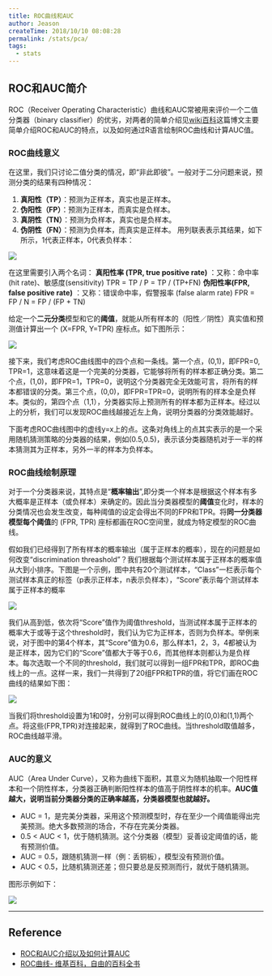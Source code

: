```yaml
---
title: ROC曲线和AUC
author: Jeason
createTime: 2018/10/10 08:08:28
permalink: /stats/pca/
tags:
  - stats
---
```


<!--more-->

## ROC和AUC简介

ROC（Receiver Operating Characteristic）曲线和AUC常被用来评价一个二值分类器（binary classifier）的优劣，对两者的简单介绍见[wiki百科](https://zh.wikipedia.org/wiki/ROC曲线)这篇博文主要简单介绍ROC和AUC的特点，以及如何通过R语言绘制ROC曲线和计算AUC值。

### ROC曲线意义

在这里，我们只讨论二值分类的情况，即“非此即彼”。一般对于二分问题来说，预测分类的结果有四种情况：

1. **真阳性（TP）**：预测为正样本，真实也是正样本。
2. **伪阳性（FP）**：预测为正样本，而真实是负样本。
3. **真阴性（TN）**：预测为负样本，真实也是负样本。
4. **伪阴性（FN）**：预测为负样本，而真实是正样本。
   用列联表表示其结果，如下所示，1代表正样本，0代表负样本：

![](https://cdn.jsdelivr.net/gh/Moonerss/CDN/paper/roc-auc/table.png)

在这里需要引入两个名词：
**真阳性率 (TPR, true positive rate)** ：又称：命中率 (hit rate)、敏感度(sensitivity) TPR = TP / P = TP / (TP+FN)
**伪阳性率(FPR, false positive rate)** ：又称：错误命中率，假警报率 (false alarm rate) FPR = FP / N = FP / (FP + TN)

给定一个**二元分类**模型和它的**阈值**，就能从所有样本的（阳性／阴性）真实值和预测值计算出一个 (X=FPR, Y=TPR) 座标点。如下图所示：

![](https://cdn.jsdelivr.net/gh/Moonerss/CDN/paper/roc-auc/Roccurves.png)

接下来，我们考虑ROC曲线图中的四个点和一条线。第一个点，(0,1)，即FPR=0, TPR=1，这意味着这是一个完美的分类器，它能够将所有的样本都正确分类。第二个点，(1,0)，即FPR=1，TPR=0，说明这个分类器完全无效能可言，将所有的样本都错误的分类。第三个点，(0,0)，即FPR=TPR=0，说明所有的样本全是负样本。类似的，第四个点（1,1），分类器实际上预测所有的样本都为正样本。经过以上的分析，我们可以发现ROC曲线越接近左上角，说明分类器的分类效能越好。

下面考虑ROC曲线图中的虚线y=x上的点。这条对角线上的点其实表示的是一个采用随机猜测策略的分类器的结果，例如(0.5,0.5)，表示该分类器随机对于一半的样本猜测其为正样本，另外一半的样本为负样本。

### ROC曲线绘制原理

对于一个分类器来说，其特点是“**概率输出**”,即分类一个样本是根据这个样本有多大概率是正样本（或负样本）来确定的。因此当分类器模型的**阈值**变化时，样本的分类情况也会发生改变，每种阈值的设定会得出不同的FPR和TPR。将**同一分类器模型每个阈值**的 (FPR, TPR) 座标都画在ROC空间里，就成为特定模型的ROC曲线。

假如我们已经得到了所有样本的概率输出（属于正样本的概率），现在的问题是如何改变“discrimination threashold”？我们根据每个测试样本属于正样本的概率值从大到小排序。下图是一个示例，图中共有20个测试样本，“Class”一栏表示每个测试样本真正的标签（p表示正样本，n表示负样本），“Score”表示每个测试样本属于正样本的概率

![](https://cdn.jsdelivr.net/gh/Moonerss/CDN/paper/roc-auc/score-ranking.png)

我们从高到低，依次将“Score”值作为阈值threshold，当测试样本属于正样本的概率大于或等于这个threshold时，我们认为它为正样本，否则为负样本。举例来说，对于图中的第4个样本，其“Score”值为0.6，那么样本1，2，3，4都被认为是正样本，因为它们的“Score”值都大于等于0.6，而其他样本则都认为是负样本。每次选取一个不同的threshold，我们就可以得到一组FPR和TPR，即ROC曲线上的一点。这样一来，我们一共得到了20组FPR和TPR的值，将它们画在ROC曲线的结果如下图：

![](https://cdn.jsdelivr.net/gh/Moonerss/CDN/paper/roc-auc/roc-example.png)

当我们将threshold设置为1和0时，分别可以得到ROC曲线上的(0,0)和(1,1)两个点。将这些(FPR,TPR)对连接起来，就得到了ROC曲线。当threshold取值越多，ROC曲线越平滑。

### AUC的意义

AUC（Area Under Curve），又称为曲线下面积，其意义为随机抽取一个阳性样本和一个阴性样本，分类器正确判断阳性样本的值高于阴性样本的机率。**AUC值越大，说明当前分类器分类的正确率越高，分类器模型也就越好。**

- AUC = 1，是完美分类器，采用这个预测模型时，存在至少一个阈值能得出完美预测。绝大多数预测的场合，不存在完美分类器。
- 0.5 < AUC < 1，优于随机猜测。这个分类器（模型）妥善设定阈值的话，能有预测价值。
- AUC = 0.5，跟随机猜测一样（例：丢铜板），模型没有预测价值。
- AUC < 0.5，比随机猜测还差；但只要总是反预测而行，就优于随机猜测。

图形示例如下：

![](https://cdn.jsdelivr.net/gh/Moonerss/CDN/paper/roc-auc/Curvas.png)

---

## Reference

- [ROC和AUC介绍以及如何计算AUC](http://alexkong.net/2013/06/introduction-to-auc-and-roc/)
- [ROC曲线- 维基百科，自由的百科全书](https://zh.wikipedia.org/wiki/ROC曲线)
